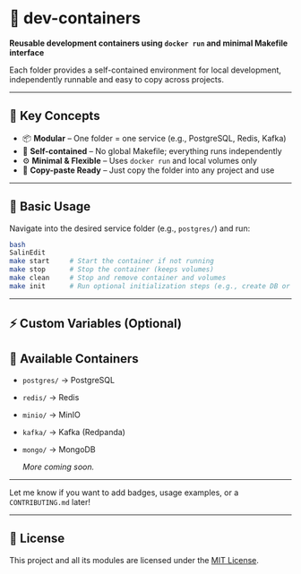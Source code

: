 # 🐳 dev-containers

**Reusable development containers using `docker run` and minimal Makefile interface**

Each folder provides a self-contained environment for local development, independently runnable and easy to copy across projects.

---

## 🧱 Key Concepts

- 📦 **Modular** – One folder = one service (e.g., PostgreSQL, Redis, Kafka)
- 🔁 **Self-contained** – No global Makefile; everything runs independently
- ⚙️ **Minimal & Flexible** – Uses `docker run` and local volumes only
- 🧪 **Copy-paste Ready** – Just copy the folder into any project and use

---

## 📂 Basic Usage

Navigate into the desired service folder (e.g., `postgres/`) and run:

```bash
bash
SalinEdit
make start     # Start the container if not running
make stop      # Stop the container (keeps volumes)
make clean     # Stop and remove container and volumes
make init      # Run optional initialization steps (e.g., create DB or buckets)

```

---

## ⚡ Custom Variables (Optional)

## 🧰 Available Containers

- `postgres/` → PostgreSQL
- `redis/` → Redis
- `minio/` → MinIO
- `kafka/` → Kafka (Redpanda)
- `mongo/` → MongoDB
    
    *More coming soon.*
    

---

Let me know if you want to add badges, usage examples, or a `CONTRIBUTING.md` later!

---

## 📜 License

This project and all its modules are licensed under the [MIT License](./LICENSE).